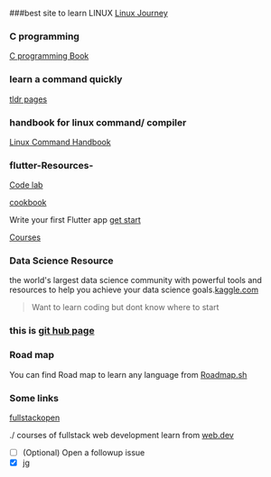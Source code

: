 ###best site to learn LINUX
[Linux Journey](https://linuxjourney.com/)

### C programming 
[C programming Book](https://flaviocopes.com/books-dist/c-handbook.pdf)


### learn a command quickly 
[tldr pages](https://tldr.sh/)


### handbook for linux command/ compiler 
[Linux Command Handbook](https://flaviocopes.com/books-dist/cli-handbook.pdf)


### flutter-Resources-

[Code lab](https://codelabs.developers.google.com/codelabs/flutter-codelab-first#0)

[cookbook](https://docs.flutter.dev/cookbook)

Write your first Flutter app [get start](https://docs.flutter.dev/get-started/codelab)

[Courses](https://docs.flutter.dev/resources/courses)

### Data Science Resource
the world's largest data science community with powerful tools and resources to help you achieve your data science goals.[kaggle.com](https://www.kaggle.com/)

> Want to learn coding but dont know where to start

### this is [git hub page](https://docs.github.com/en/get-started/writing-on-github/getting-started-with-writing-and-formatting-on-github/basic-writing-and-formatting-syntax#links)


### Road map

You can find Road map to learn any language from [Roadmap.sh](https://roadmap.sh/)

### Some links 
[fullstackopen](https://fullstackopen.com/en/#course-contents)

 ./ courses of fullstack web development learn from [web.dev](https://web.dev/)

 - [ ] \(Optional) Open a followup issue
 - [X] jg
